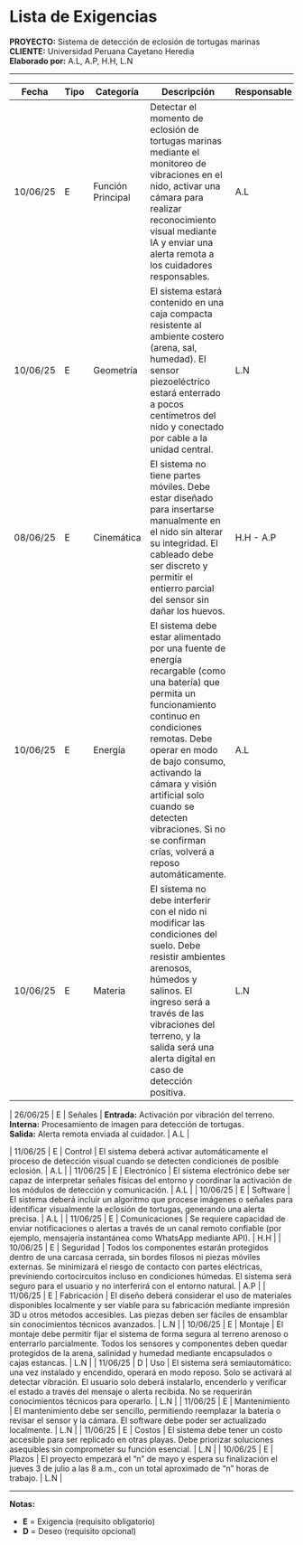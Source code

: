 # Lista de Exigencias


**PROYECTO:** Sistema de detección de eclosión de tortugas marinas  
**CLIENTE:** Universidad Peruana Cayetano Heredia  
**Elaborado por:** A.L, A.P, H.H, L.N  

---

| Fecha      | Tipo | Categoría           | Descripción                                                                                                                                                                                                                                                                                                                                                                                                                 | Responsable |
|------------|------|---------------------|-----------------------------------------------------------------------------------------------------------------------------------------------------------------------------------------------------------------------------------------------------------------------------------------------------------------------------------------------------------------------------------------------------------------------------|-------------|
| 10/06/25   | E    | Función Principal    | Detectar el momento de eclosión de tortugas marinas mediante el monitoreo de vibraciones en el nido, activar una cámara para realizar reconocimiento visual mediante IA y enviar una alerta remota a los cuidadores responsables.                                                                                                                                                | A.L         |
| 10/06/25   | E    | Geometría            | El sistema estará contenido en una caja compacta resistente al ambiente costero (arena, sal, humedad). El sensor piezoeléctrico estará enterrado a pocos centímetros del nido y conectado por cable a la unidad central.                                                                                                                   | L.N         |
| 08/06/25   | E    | Cinemática           | El sistema no tiene partes móviles. Debe estar diseñado para insertarse manualmente en el nido sin alterar su integridad. El cableado debe ser discreto y permitir el entierro parcial del sensor sin dañar los huevos.                                                                                                                   | H.H - A.P   |
| 10/06/25   | E    | Energía              | El sistema debe estar alimentado por una fuente de energía recargable (como una batería) que permita un funcionamiento continuo en condiciones remotas. Debe operar en modo de bajo consumo, activando la cámara y visión artificial solo cuando se detecten vibraciones. Si no se confirman crías, volverá a reposo automáticamente.                                               | A.L         |
| 10/06/25   | E    | Materia              | El sistema no debe interferir con el nido ni modificar las condiciones del suelo. Debe resistir ambientes arenosos, húmedos y salinos. El ingreso será a través de las vibraciones del terreno, y la salida será una alerta digital en caso de detección positiva.                                                                         | L.N         |

| 26/06/25   | E    | Señales              | **Entrada:** Activación por vibración del terreno.  
**Interna:** Procesamiento de imagen para detección de tortugas.  
**Salida:** Alerta remota enviada al cuidador. | A.L         |

| 11/06/25   | E    | Control              | El sistema deberá activar automáticamente el proceso de detección visual cuando se detecten condiciones de posible eclosión.                                                                                                                                                                                                                                                       | A.L         |
| 11/06/25   | E    | Electrónico          | El sistema electrónico debe ser capaz de interpretar señales físicas del entorno y coordinar la activación de los módulos de detección y comunicación.                                                                                                                                                                                                                            | A.L         |
| 10/06/25   | E    | Software             | El sistema deberá incluir un algoritmo que procese imágenes o señales para identificar visualmente la eclosión de tortugas, generando una alerta precisa.                                                                                                                                                                                                                         | A.L         |
| 11/06/25   | E    | Comunicaciones       | Se requiere capacidad de enviar notificaciones o alertas a través de un canal remoto confiable (por ejemplo, mensajería instantánea como WhatsApp mediante API).                                                                                                                                                                                                                  | H.H         |
| 10/06/25   | E    | Seguridad            | Todos los componentes estarán protegidos dentro de una carcasa cerrada, sin bordes filosos ni piezas móviles externas. Se minimizará el riesgo de contacto con partes eléctricas, previniendo cortocircuitos incluso en condiciones húmedas. El sistema será seguro para el usuario y no interferirá con el entorno natural.                                                  | A.P         |
| 11/06/25   | E    | Fabricación          | El diseño deberá considerar el uso de materiales disponibles localmente y ser viable para su fabricación mediante impresión 3D u otros métodos accesibles. Las piezas deben ser fáciles de ensamblar sin conocimientos técnicos avanzados.                                                                                                                                        | L.N         |
| 10/06/25   | E    | Montaje              | El montaje debe permitir fijar el sistema de forma segura al terreno arenoso o enterrarlo parcialmente. Todos los sensores y componentes deben quedar protegidos de la arena, salinidad y humedad mediante encapsulados o cajas estancas.                                                                                                                                        | L.N         |
| 11/06/25   | D    | Uso                  | El sistema será semiautomático: una vez instalado y encendido, operará en modo reposo. Solo se activará al detectar vibración. El usuario solo deberá instalarlo, encenderlo y verificar el estado a través del mensaje o alerta recibida. No se requerirán conocimientos técnicos para operarlo.                                         | L.N         |
| 11/06/25   | E    | Mantenimiento        | El mantenimiento debe ser sencillo, permitiendo reemplazar la batería o revisar el sensor y la cámara. El software debe poder ser actualizado localmente.                                                                                                                                                                                                                          | L.N         |
| 11/06/25   | E    | Costos               | El sistema debe tener un costo accesible para ser replicado en otras playas. Debe priorizar soluciones asequibles sin comprometer su función esencial.                                                                                                                                                                                                                             | L.N         |
| 10/06/25   | E    | Plazos               | El proyecto empezará el “n” de mayo y espera su finalización el jueves 3 de julio a las 8 a.m., con un total aproximado de “n” horas de trabajo.                                                                                                                                                                                                                                  | L.N         |

---

**Notas:**  
- **E** = Exigencia (requisito obligatorio)  
- **D** = Deseo (requisito opcional)
